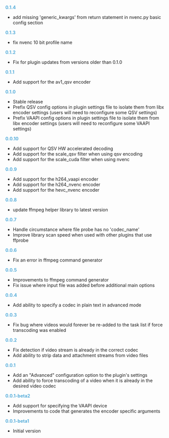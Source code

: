 
**<span style="color:#56adda">0.1.4</span>**
- add missing 'generic_kwargs' from return statement in nvenc.py basic config section

**<span style="color:#56adda">0.1.3</span>**
- fix nvenc 10 bit profile name

**<span style="color:#56adda">0.1.2</span>**
- Fix for plugin updates from versions older than 0.1.0

**<span style="color:#56adda">0.1.1</span>**
- Add support for the av1_qsv encoder

**<span style="color:#56adda">0.1.0</span>**
- Stable release
- Prefix QSV config options in plugin settings file to isolate them from libx encoder settings (users will need to reconfigure some QSV settings)
- Prefix VAAPI config options in plugin settings file to isolate them from libx encoder settings (users will need to reconfigure some VAAPI settings)

**<span style="color:#56adda">0.0.10</span>**
- Add support for QSV HW accelerated decoding
- Add support for the scale_qsv filter when using qsv encoding
- Add support for the scale_cuda filter when using nvenc

**<span style="color:#56adda">0.0.9</span>**
- Add support for the h264_vaapi encoder
- Add support for the h264_nvenc encoder
- Add support for the hevc_nvenc encoder

**<span style="color:#56adda">0.0.8</span>**
- update ffmpeg helper library to latest version

**<span style="color:#56adda">0.0.7</span>**
- Handle circumstance where file probe has no 'codec_name'
- Improve library scan speed when used with other plugins that use ffprobe

**<span style="color:#56adda">0.0.6</span>**
- Fix an error in ffmpeg command generator

**<span style="color:#56adda">0.0.5</span>**
- Improvements to ffmpeg command generator
- Fix issue where input file was added before additional main options

**<span style="color:#56adda">0.0.4</span>**
- Add ability to specify a codec in plain text in advanced mode

**<span style="color:#56adda">0.0.3</span>**
- Fix bug where videos would forever be re-added to the task list if force transcoding was enabled

**<span style="color:#56adda">0.0.2</span>**
- Fix detection if video stream is already in the correct codec
- Add ability to strip data and attachment streams from video files

**<span style="color:#56adda">0.0.1</span>**
- Add an "Advanced" configuration option to the plugin's settings
- Add ability to force transcoding of a video when it is already in the desired video codec

**<span style="color:#56adda">0.0.1-beta2</span>**
- Add support for specifying the VAAPI device
- Improvements to code that generates the encoder specific arguments

**<span style="color:#56adda">0.0.1-beta1</span>**
- Initial version
